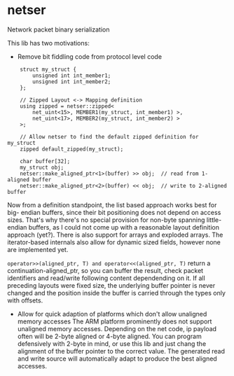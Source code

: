 # netser
Network packet binary serialization

This lib has two motivations:
- Remove bit fiddling code from protocol level code
```
	struct my_struct {
		unsigned int int_member1;
		unsigned int int_member2;
	};

	// Zipped Layout <-> Mapping definition
	using zipped = netser::zipped< 
		net_uint<15>, MEMBER1(my_struct, int_member1) >,
		net_uint<17>, MEMBER2(my_struct, int_member2) >
	>;
	
	// Allow netser to find the default zipped definition for my_struct
	zipped default_zipped(my_struct);
	
	char buffer[32];
	my_struct obj;
	netser::make_aligned_ptr<1>(buffer) >> obj;  // read from 1-aligned buffer
	netser::make_aligned_ptr<2>(buffer) << obj;  // write to 2-aligned buffer
```
  Now from a definition standpoint, the list based approach works best for big-
  endian buffers, since their bit positioning does not depend on access sizes.
  That's why there's no special provision for non-byte spanning little-endian
  buffers, as I could not come up with a reasonable layout definition
  approach (yet?).
  There is also support for arrays and exploded arrays. The iterator-based
  internals also allow for dynamic sized fields, however none are implemented
  yet.
  
  ```operator>>(aligned_ptr, T) and operator<<(aligned_ptr, T)``` return a
  continuation-aligned_ptr, so you can buffer the result, check packet
  identifiers and read/write following content dependending on it. If all
  preceding layouts were fixed size, the underlying buffer pointer is never
  changed and the position inside the buffer is carried through the types only
  with offsets.
	
- Allow for quick adaption of platforms which don't allow unaligned memory accesses
  The ARM platform prominently does not support unaligned memory accesses. Depending
  on the net code, ip payload often will be 2-byte aligned or 4-byte aligned. You
  can program defensively with 2-byte in mind, or use this lib and just chang
  the alignment of the buffer pointer to the correct value. The generated read and
  write source will automatically adapt to produce the best aligned accesses.
